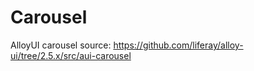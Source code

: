 # Carousel

AlloyUI carousel source:
https://github.com/liferay/alloy-ui/tree/2.5.x/src/aui-carousel
